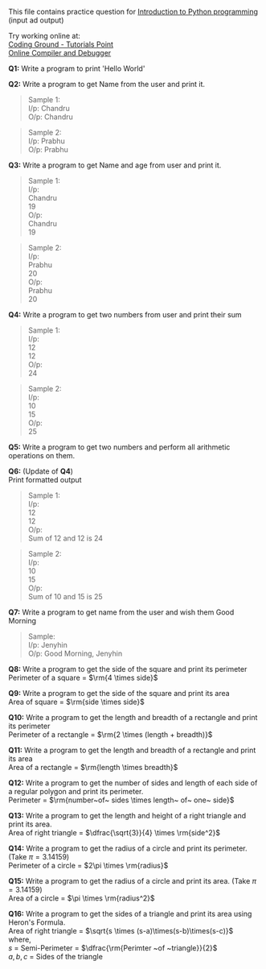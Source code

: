 This file contains practice question for [Introduction to Python programming](Introduction_to_Python_Programming.ipynb) (input ad output)

Try working online at:  
[Coding Ground - Tutorials Point](https://www.tutorialspoint.com/execute_python3_online.php)  
[Online Compiler and Debugger](https://www.onlinegdb.com/online_python_compiler)

**Q1:** Write a program to print 'Hello World'

**Q2:** Write a program to get Name from the user and print it.  
>Sample 1:  
I/p: Chandru  
O/p: Chandru  

>Sample 2:  
I/p: Prabhu  
O/p: Prabhu

**Q3:** Write a program to get Name and age from user and print it.

>Sample 1:  
I/p:  
Chandru  
19  
O/p:  
Chandru  
19  

>Sample 2:  
I/p:  
Prabhu  
20  
O/p:  
Prabhu  
20  

**Q4:** Write a program to get two numbers from user and print their sum
>Sample 1:  
I/p:  
12  
12  
O/p:  
24

>Sample 2:  
I/p:  
10  
15  
O/p:  
25

**Q5:** Write a program to get two numbers and perform all arithmetic operations on them.

**Q6:** (Update of **Q4**)  
Print formatted output
>Sample 1:  
I/p:  
12  
12  
O/p:  
Sum of 12 and 12 is 24

>Sample 2:  
I/p:  
10  
15  
O/p:  
Sum of 10 and 15 is 25

**Q7:** Write a program to get name from the user and wish them Good Morning  
>Sample:  
I/p: Jenyhin  
O/p: Good Morning, Jenyhin

**Q8:** Write a program to get the side of the square and print its perimeter  
Perimeter of a square = $\rm{4 \times side}$

**Q9:** Write a program to get the side of the square and print its area  
Area of square = $\rm{side \times side}$

**Q10:** Write a program to get the length and breadth of a rectangle and print its perimeter  
Perimeter of a rectangle = $\rm{2 \times (length + breadth)}$

**Q11:** Write a program to get the length and breadth of a rectangle and print its area  
Area of a rectangle = $\rm{length \times breadth}$

**Q12:** Write a program to get the number of sides and length of each side of a regular polygon and print its perimeter.  
Perimeter = $\rm{number~of~ sides \times length~ of~ one~ side}$

**Q13:** Write a program to get the length and height of a right triangle and print its area.  
Area of right triangle = $\dfrac{\sqrt{3}}{4} \times \rm{side^2}$

**Q14:** Write a program to get the radius of a circle and print its perimeter. (Take $\pi = 3.14159$)  
Perimeter of a circle = $2\pi \times \rm{radius}$

**Q15:** Write a program to get the radius of a circle and print its area. (Take $\pi = 3.14159$)  
Area of a circle = $\pi \times \rm{radius^2}$

**Q16:** Write a program to get the sides of a triangle and print its area using Heron's Formula.  
Area of right triangle = $\sqrt{s \times (s-a)\times(s-b)\times(s-c)}$  
where,  
$s$ = Semi-Perimeter = $\dfrac{\rm{Perimter ~of ~triangle}}{2}$  
$a, b, c$ = Sides of the triangle